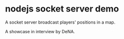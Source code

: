 nodejs socket server demo
=========================

A socket server broadcast players' positions in a map.

A showcase in interview by DeNA.
